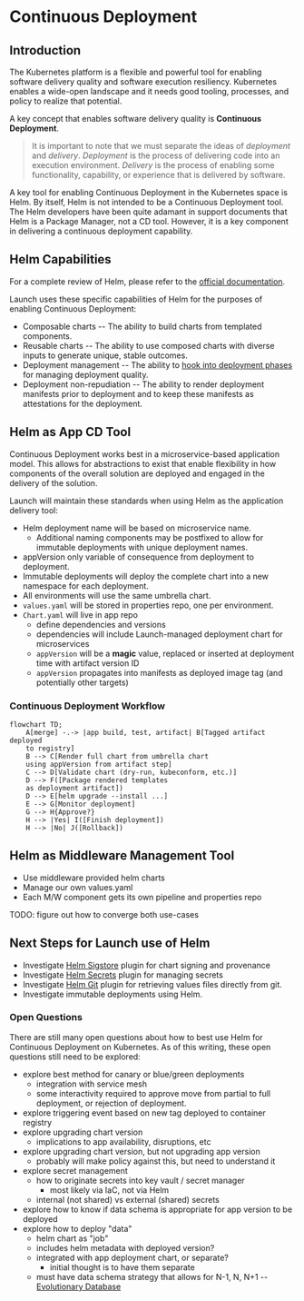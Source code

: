 # Continuous Deployment

## Introduction

The Kubernetes platform is a flexible and powerful tool for enabling software delivery quality and software execution resiliency. Kubernetes enables a wide-open landscape and it needs good tooling, processes, and policy to realize that potential. 

A key concept that enables software delivery quality is **Continuous Deployment**. 

> It is important to note that we must separate the ideas of *deployment* and *delivery*. *Deployment* is the process of delivering code into an execution environment. *Delivery* is the process of enabling some functionality, capability, or experience that is delivered by software.

A key tool for enabling Continuous Deployment in the Kubernetes space is Helm. By itself, Helm is not intended to be a Continuous Deployment tool. The Helm developers have been quite adamant in support documents that Helm is a Package Manager, not a CD tool. However, it is a key component in delivering a continuous deployment capability.

## Helm Capabilities

For a complete review of Helm, please refer to the [official documentation](https://helm.sh/docs/). 

Launch uses these specific capabilities of Helm for the purposes of enabling Continuous Deployment:

* Composable charts -- The ability to build charts from templated components.
* Reusable charts -- The ability to use composed charts with diverse inputs to generate unique, stable outcomes.
* Deployment management -- The ability to [hook into deployment phases](https://helm.sh/docs/topics/charts_hooks/) for managing deployment quality.
* Deployment non-repudiation -- The ability to render deployment manifests prior to deployment and to keep these manifests as attestations for the deployment.

## Helm as App CD Tool

Continuous Deployment works best in a microservice-based application model. This allows for abstractions to exist that enable flexibility in how components of the overall solution are deployed and engaged in the delivery of the solution.

Launch will maintain these standards when using Helm as the application delivery tool:

* Helm deployment name will be based on microservice name.
  * Additional naming components may be postfixed to allow for immutable deployments with unique deployment names.
* appVersion only variable of consequence from deployment to deployment.
* Immutable deployments will deploy the complete chart into a new namespace for each deployment.
* All environments will use the same umbrella chart.
* `values.yaml` will be stored in properties repo, one per environment.
* `Chart.yaml` will live in app repo
  * define dependencies and versions
  * dependencies will include Launch-managed deployment chart for microservices
  * `appVersion` will be a **magic** value, replaced or inserted at deployment time with artifact version ID
  * `appVersion` propagates into manifests as deployed image tag (and potentially other targets)

### Continuous Deployment Workflow

```mermaid
flowchart TD;
    A[merge] -.-> |app build, test, artifact| B[Tagged artifact deployed
    to registry]
    B --> C[Render full chart from umbrella chart 
    using appVersion from artifact step]
    C --> D[Validate chart (dry-run, kubeconform, etc.)]
    D --> F([Package rendered templates 
    as deployment artifact])
    D --> E[helm upgrade --install ...]
    E --> G[Monitor deployment]
    G --> H{Approve?}
    H --> |Yes| I([Finish deployment])
    H --> |No| J([Rollback])
```

## Helm as Middleware Management Tool

* Use middleware provided helm charts
* Manage our own values.yaml 
* Each M/W component gets its own pipeline and properties repo

TODO: figure out how to converge both use-cases

## Next Steps for Launch use of Helm

* Investigate [Helm Sigstore](https://github.com/sigstore/helm-sigstore?tab=readme-ov-file) plugin for chart signing and provenance 
* Investigate [Helm Secrets](https://github.com/jkroepke/helm-secrets) plugin for managing secrets 
* Investigate [Helm Git](https://github.com/aslafy-z/helm-git) plugin for retrieving values files directly from git.
* Investigate immutable deployments using Helm.

### Open Questions

There are still many open questions about how to best use Helm for Continuous Deployment on Kubernetes. As of this writing, these open questions still need to be explored:

* explore best method for canary or blue/green deployments
  * integration with service mesh
  * some interactivity required to approve move from partial to full deployment, or rejection of deployment.
* explore triggering event based on new tag deployed to container registry
* explore upgrading chart version
  * implications to app availability, disruptions, etc
* explore upgrading chart version, but not upgrading app version
  * probably will make policy against this, but need to understand it
* explore secret management
  * how to originate secrets into key vault / secret manager
    * most likely via IaC, not via Helm
  * internal (not shared) vs external (shared) secrets
* explore how to know if data schema is appropriate for app version to be deployed
* explore how to deploy "data"
  * helm chart as "job"
  * includes helm metadata with deployed version?
  * integrated with app deployment chart, or separate?
    * initial thought is to have them separate
  * must have data schema strategy that allows for N-1, N, N+1 -- [Evolutionary Database](https://www.martinfowler.com/articles/evodb.html)
